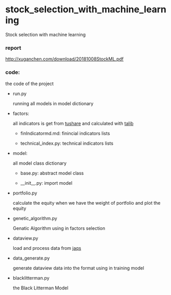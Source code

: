 # stock_selection_with_machine_learning
Stock selection with machine learning 

### report

http://xuganchen.com/download/20181008StockML.pdf

### code:
the code of the project

* run.py 

  running all models in model dictionary

* factors:

  all indicators is get from [tushare](https://tushare.pro/) and calculated with [talib](https://github.com/mrjbq7/ta-lib)

  * finIndicatormd.md: finincial indicators lists

  * technical_index.py: technical indicators lists

* model:

  all model class dictionary

  * base.py: abstract model class

  * \_\_init\_\_.py: import model

* portfolio.py

  calculate the equity when we have the weight of portfolio and plot the equity

* genetic_algorithm.py

  Genatic Algorithm using in factors selection

* dataview.py

  load and process data from [jaqs](https://github.com/quantOS-org/JAQS)

* data_generate.py

  generate dataview data into the format using in training model

* blacklitterman.py

  the Black Litterman Model 
